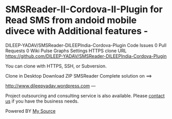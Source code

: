 SMSReader-II-Cordova-II-Plugin  for Read SMS from andoid mobile divece with Additional features -
=================



DILEEP-YADAV/SMSReader-DILEEPIndia-Cordova-Plugin
 Code
 Issues 0
 Pull Requests 0
 Wiki
 Pulse
 Graphs
 Settings
HTTPS clone URL   https://github.com/DILEEP-YADAV/SMSReader-DILEEPIndia-Cordova-Plugin
	
You can clone with HTTPS, SSH, or Subversion. 

 Clone in Desktop  Download ZIP
SMSReader Complete solution on ==> 


http://www.dileepyadav.wordpress.com
 — 
 
 
Project outsourcing and consulting service is also available. Please [contact us](http://dileepyadav.wordpress.com) if you have the business needs.


Powered BY [My Source ](https://android.googlesource.com/?format=HTML)
